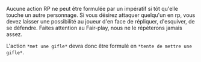 Aucune action RP ne peut être formulée par un impératif si tôt qu'elle touche un autre personnage. Si vous désirez attaquer quelqu'un en rp, vous devez laisser une possibilité au joueur d'en face de répliquer, d'esquiver, de se défendre. Faites attention au Fair-play, nous ne le répèterons jamais assez.

L'action `*met une gifle*` devra donc être formulé en `*tente de mettre une gifle*`.
